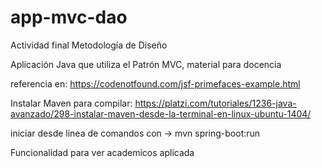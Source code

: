 # app-mvc-dao
Actividad final Metodología de Diseño

Aplicación Java que utiliza el Patrón MVC, material para docencia

referencia en: https://codenotfound.com/jsf-primefaces-example.html

Instalar Maven para compilar: https://platzi.com/tutoriales/1236-java-avanzado/298-instalar-maven-desde-la-terminal-en-linux-ubuntu-1404/

iniciar desde linea de comandos con -> mvn spring-boot:run

Funcionalidad para ver academicos aplicada
